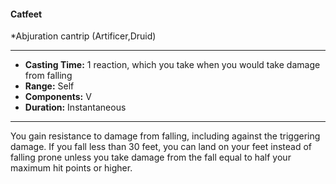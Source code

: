 #### Catfeet
*Abjuration cantrip (Artificer,Druid)
___
- **Casting Time:** 1 reaction, which you take when you would take damage from falling
- **Range:** Self
- **Components:** V
- **Duration:** Instantaneous
---
You gain resistance to damage from falling, including against the triggering damage. If you fall less than 30 feet, you can land on your feet instead of falling prone unless you take damage from the fall equal to half your maximum hit points or higher.
